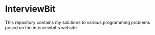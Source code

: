 # InterviewBit
This repository contains my solutions to various programming problems posed on the interviewbit's website.
